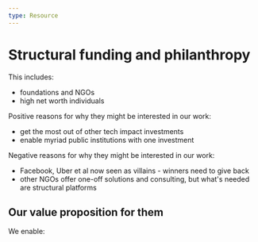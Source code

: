 ```yaml
---
type: Resource
---
```


# Structural funding and philanthropy

This includes:

* foundations and NGOs
* high net worth individuals

Positive reasons for why they might be interested in our work:

* get the most out of other tech impact investments
* enable myriad public institutions with one investment

Negative reasons for why they might be interested in our work:

* Facebook, Uber et al now seen as villains - winners need to give back
* other NGOs offer one-off solutions and consulting, but what's needed are structural platforms

## Our value proposition for them

We enable:
